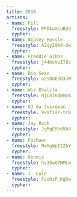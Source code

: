 ```yaml
---
title: 2010
artists:
- name: Pill
  freestyle: PFDkuXcuRdU
  cypher: 
- name: Nipsey Hussle
  freestyle: A2qy29N4-dw
  cypher:
- name: Freddie Gibbs
  freestyle: j44meVuI78c
  cypher:
- name: Big Sean
  freestyle: o2sOGEbD3JM
  cypher:
- name: Wiz Khalifa
  freestyle: NjCnlK4HmvA
  cypher:
- name: OJ da Juiceman
  freestyle: 9xVfisP-tr8
  cypher:
- name: Jay Rock
  freestyle: JgMqERHdVbU
  cypher:
- name: Fashawn
  freestyle: MwXgWpI2ZbY
  cypher:
- name: Donnis
  freestyle: hv35wQ7WMLw
  cypher:
- name: J. Cole
  freestyle: FsoOiP_KgOw
  cypher:
---
```

